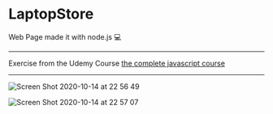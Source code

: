 # LaptopStore
 
Web Page made it with node.js 💻

***
 Exercise from the Udemy Course [the complete javascript course](https://www.udemy.com/course/the-complete-javascript-course/)

***
![Screen Shot 2020-10-14 at 22 56 49](https://user-images.githubusercontent.com/2387874/96075453-a6a6b000-0e70-11eb-96fb-bc638b8fdad1.png)

![Screen Shot 2020-10-14 at 22 57 07](https://user-images.githubusercontent.com/2387874/96075446-a3abbf80-0e70-11eb-9fe8-add8a3ecc381.png)

